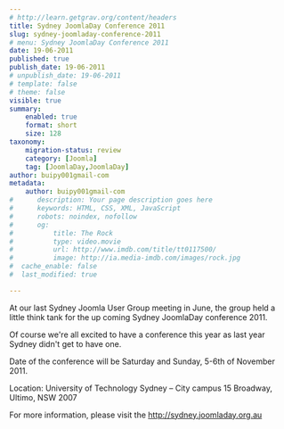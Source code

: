 ```yaml
---
# http://learn.getgrav.org/content/headers
title: Sydney JoomlaDay Conference 2011
slug: sydney-joomladay-conference-2011
# menu: Sydney JoomlaDay Conference 2011
date: 19-06-2011
published: true
publish_date: 19-06-2011
# unpublish_date: 19-06-2011
# template: false
# theme: false
visible: true
summary:
    enabled: true
    format: short
    size: 128
taxonomy:
    migration-status: review
    category: [Joomla]
    tag: [JoomlaDay,JoomlaDay]
author: buipy001gmail-com
metadata:
    author: buipy001gmail-com
#      description: Your page description goes here
#      keywords: HTML, CSS, XML, JavaScript
#      robots: noindex, nofollow
#      og:
#          title: The Rock
#          type: video.movie
#          url: http://www.imdb.com/title/tt0117500/
#          image: http://ia.media-imdb.com/images/rock.jpg
#  cache_enable: false
#  last_modified: true

---
```


At our last Sydney Joomla User Group meeting in June, the group held a little think tank for the up coming Sydney JoomlaDay conference 2011.

Of course we're all excited to have a conference this year as last year Sydney didn't get to have one.

Date of the conference will be Saturday and Sunday, 5-6th of November 2011.

Location: University of Technology Sydney – City campus 15 Broadway, Ultimo, NSW 2007

For more information, please visit the http://sydney.joomladay.org.au
